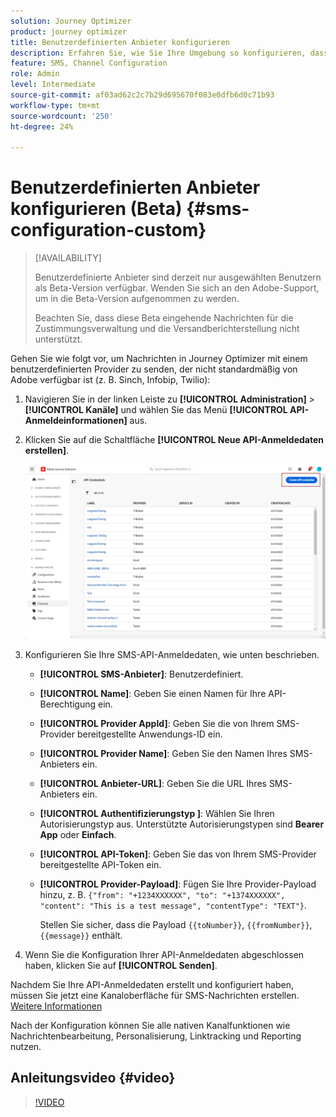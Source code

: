 ```yaml
---
solution: Journey Optimizer
product: journey optimizer
title: Benutzerdefinierten Anbieter konfigurieren
description: Erfahren Sie, wie Sie Ihre Umgebung so konfigurieren, dass mit Journey Optimizer mit einem benutzerdefinierten Provider Textnachrichten gesendet werden.
feature: SMS, Channel Configuration
role: Admin
level: Intermediate
source-git-commit: af03ad62c2c7b29d695670f083e0dfb6d0c71b93
workflow-type: tm+mt
source-wordcount: '250'
ht-degree: 24%

---
```


# Benutzerdefinierten Anbieter konfigurieren (Beta) {#sms-configuration-custom}

>[!AVAILABILITY]
>
>Benutzerdefinierte Anbieter sind derzeit nur ausgewählten Benutzern als Beta-Version verfügbar. Wenden Sie sich an den Adobe-Support, um in die Beta-Version aufgenommen zu werden.
>
>Beachten Sie, dass diese Beta eingehende Nachrichten für die Zustimmungsverwaltung und die Versandberichterstellung nicht unterstützt.

Gehen Sie wie folgt vor, um Nachrichten in Journey Optimizer mit einem benutzerdefinierten Provider zu senden, der nicht standardmäßig von Adobe verfügbar ist (z. B. Sinch, Infobip, Twilio):

1. Navigieren Sie in der linken Leiste zu **[!UICONTROL Administration]** > **[!UICONTROL Kanäle]** und wählen Sie das Menü **[!UICONTROL API-Anmeldeinformationen]** aus.

1. Klicken Sie auf die Schaltfläche **[!UICONTROL Neue API-Anmeldedaten erstellen]**.

   ![](assets/sms_byo_1.png)

1. Konfigurieren Sie Ihre SMS-API-Anmeldedaten, wie unten beschrieben.

   * **[!UICONTROL SMS-Anbieter]**: Benutzerdefiniert.

   * **[!UICONTROL Name]**: Geben Sie einen Namen für Ihre API-Berechtigung ein.

   * **[!UICONTROL Provider AppId]**: Geben Sie die von Ihrem SMS-Provider bereitgestellte Anwendungs-ID ein.

   * **[!UICONTROL Provider Name]**: Geben Sie den Namen Ihres SMS-Anbieters ein.

   * **[!UICONTROL Anbieter-URL]**: Geben Sie die URL Ihres SMS-Anbieters ein.

   * **[!UICONTROL Authentifizierungstyp &#x200B;]**: Wählen Sie Ihren Autorisierungstyp aus. Unterstützte Autorisierungstypen sind **Bearer App** oder **Einfach**.

   * **[!UICONTROL API-Token]**: Geben Sie das von Ihrem SMS-Provider bereitgestellte API-Token ein.

   * **[!UICONTROL Provider-Payload]**: Fügen Sie Ihre Provider-Payload hinzu, z. B. `{"from": "+1234XXXXXX", "to": "+1374XXXXXX", "content": "This is a test message", "contentType": "TEXT"}`.

     Stellen Sie sicher, dass die Payload `{{toNumber}}`, `{{fromNumber}}`, `{{message}}` enthält.

1. Wenn Sie die Konfiguration Ihrer API-Anmeldedaten abgeschlossen haben, klicken Sie auf **[!UICONTROL Senden]**.

Nachdem Sie Ihre API-Anmeldedaten erstellt und konfiguriert haben, müssen Sie jetzt eine Kanaloberfläche für SMS-Nachrichten erstellen.  [Weitere Informationen](sms-configuration-surface.md)

Nach der Konfiguration können Sie alle nativen Kanalfunktionen wie Nachrichtenbearbeitung, Personalisierung, Linktracking und Reporting nutzen.

## Anleitungsvideo {#video}

>[!VIDEO](https://video.tv.adobe.com/v/3431625)
